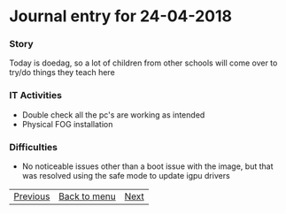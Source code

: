 # Journal entry for 24-04-2018

### Story

Today is doedag, so a lot of children from other schools will come over to try/do things they teach here

### IT Activities

- Double check all the pc's are working as intended
- Physical FOG installation

### Difficulties

- No noticeable issues other than a boot issue with the image, but that was resolved using the safe mode to update igpu drivers

<table><tr><td><a href="23-04.html">Previous</a></td><td><a href="../">Back to menu</a></td><td><a href="26-04.html">Next</a></td></tr></table>
